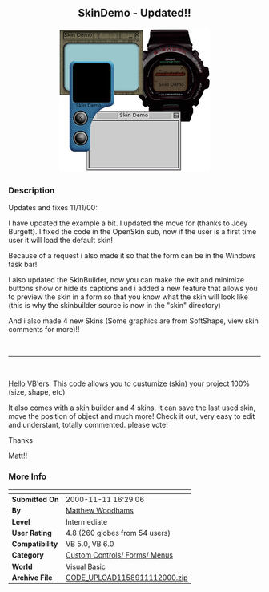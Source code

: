 ﻿<div align="center">

## SkinDemo \- Updated\!\!

<img src="PIC200011132050311970.jpg">
</div>

### Description

<p>Updates and fixes 11/11/00: </p>

<p> I have updated the example a bit. I updated the move for (thanks to Joey Burgett). I fixed the code in the OpenSkin sub, now if the user is a first time user it will load the default skin!<br>

Because of a request i also made it so that the form can be in the Windows task bar! <br>

I also updated the SkinBuilder, now you can make the exit and minimize buttons show or hide its captions and i added a new feature that allows you to preview the skin in a form so that you know what the skin will look like (this is why the skinbuilder source is now in the "skin" directory) <br>

And i also made 4 new Skins (Some graphics are from SoftShape, view skin comments for more)!!

<p> </p>

----

<br>

Hello VB'ers. This code allows you to custumize (skin) your project 100% (size, shape, etc)

It also comes with a skin builder and 4 skins. It can save the last used skin, move the position of object and much more! Check it out, very easy to edit and understant, totally commented. please vote!

Thanks

Matt!!
 
### More Info
 


<span>             |<span>
---                |---
**Submitted On**   |2000-11-11 16:29:06
**By**             |[Matthew Woodhams](https://github.com/Planet-Source-Code/PSCIndex/blob/master/ByAuthor/matthew-woodhams.md)
**Level**          |Intermediate
**User Rating**    |4.8 (260 globes from 54 users)
**Compatibility**  |VB 5\.0, VB 6\.0
**Category**       |[Custom Controls/ Forms/  Menus](https://github.com/Planet-Source-Code/PSCIndex/blob/master/ByCategory/custom-controls-forms-menus__1-4.md)
**World**          |[Visual Basic](https://github.com/Planet-Source-Code/PSCIndex/blob/master/ByWorld/visual-basic.md)
**Archive File**   |[CODE\_UPLOAD1158911112000\.zip](https://github.com/Planet-Source-Code/matthew-woodhams-skindemo-updated__1-12511/archive/master.zip)








